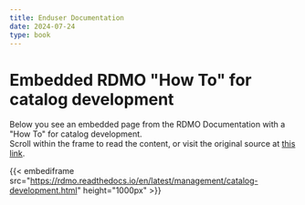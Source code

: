 ```yaml
---
title: Enduser Documentation
date: 2024-07-24
type: book
---    
```


# Embedded RDMO "How To" for catalog development

Below you see an embedded page from the RDMO Documentation with a "How To" for catalog development.  
Scroll within the frame to read the content, or visit the original source at 
<a href="https://rdmo.readthedocs.io/en/latest/management/catalog-development.html">
this link</a>.

{{< embediframe src="https://rdmo.readthedocs.io/en/latest/management/catalog-development.html" height="1000px" >}}
